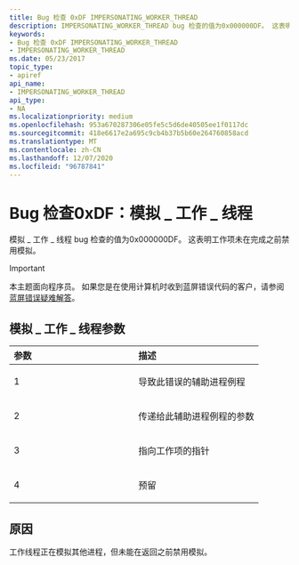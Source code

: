 ```yaml
---
title: Bug 检查 0xDF IMPERSONATING_WORKER_THREAD
description: IMPERSONATING_WORKER_THREAD bug 检查的值为0x000000DF。 这表明工作项未在完成之前禁用模拟。
keywords:
- Bug 检查 0xDF IMPERSONATING_WORKER_THREAD
- IMPERSONATING_WORKER_THREAD
ms.date: 05/23/2017
topic_type:
- apiref
api_name:
- IMPERSONATING_WORKER_THREAD
api_type:
- NA
ms.localizationpriority: medium
ms.openlocfilehash: 953a670287306e05fe5c5d6de40505ee1f0117dc
ms.sourcegitcommit: 418e6617e2a695c9cb4b37b5b60e264760858acd
ms.translationtype: MT
ms.contentlocale: zh-CN
ms.lasthandoff: 12/07/2020
ms.locfileid: "96787841"
---
```

# <a name="bug-check-0xdf-impersonating_worker_thread"></a>Bug 检查0xDF：模拟 \_ 工作 \_ 线程


模拟 \_ 工作 \_ 线程 bug 检查的值为0x000000DF。 这表明工作项未在完成之前禁用模拟。

> [!IMPORTANT]
> 本主题面向程序员。 如果您是在使用计算机时收到蓝屏错误代码的客户，请参阅[蓝屏错误疑难解答](https://windows.microsoft.com/windows-10/troubleshoot-blue-screen-errors)。


## <a name="impersonating_worker_thread-parameters"></a>模拟 \_ 工作 \_ 线程参数


<table>
<colgroup>
<col width="50%" />
<col width="50%" />
</colgroup>
<thead>
<tr class="header">
<th align="left">参数</th>
<th align="left">描述</th>
</tr>
</thead>
<tbody>
<tr class="odd">
<td align="left"><p>1</p></td>
<td align="left"><p>导致此错误的辅助进程例程</p></td>
</tr>
<tr class="even">
<td align="left"><p>2</p></td>
<td align="left"><p>传递给此辅助进程例程的参数</p></td>
</tr>
<tr class="odd">
<td align="left"><p>3</p></td>
<td align="left"><p>指向工作项的指针</p></td>
</tr>
<tr class="even">
<td align="left"><p>4</p></td>
<td align="left"><p>预留</p></td>
</tr>
</tbody>
</table>

 

<a name="cause"></a>原因
-----

工作线程正在模拟其他进程，但未能在返回之前禁用模拟。

 

 





